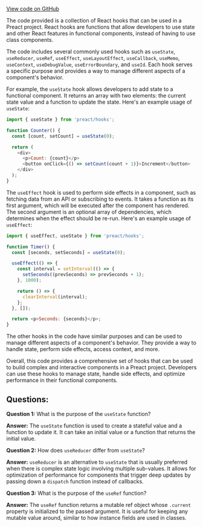 [View code on GitHub](https://github.com/preactjs/preact/hooks/src/index.d.ts)

The code provided is a collection of React hooks that can be used in a Preact project. React hooks are functions that allow developers to use state and other React features in functional components, instead of having to use class components.

The code includes several commonly used hooks such as `useState`, `useReducer`, `useRef`, `useEffect`, `useLayoutEffect`, `useCallback`, `useMemo`, `useContext`, `useDebugValue`, `useErrorBoundary`, and `useId`. Each hook serves a specific purpose and provides a way to manage different aspects of a component's behavior.

For example, the `useState` hook allows developers to add state to a functional component. It returns an array with two elements: the current state value and a function to update the state. Here's an example usage of `useState`:

```javascript
import { useState } from 'preact/hooks';

function Counter() {
  const [count, setCount] = useState(0);

  return (
    <div>
      <p>Count: {count}</p>
      <button onClick={() => setCount(count + 1)}>Increment</button>
    </div>
  );
}
```

The `useEffect` hook is used to perform side effects in a component, such as fetching data from an API or subscribing to events. It takes a function as its first argument, which will be executed after the component has rendered. The second argument is an optional array of dependencies, which determines when the effect should be re-run. Here's an example usage of `useEffect`:

```javascript
import { useEffect, useState } from 'preact/hooks';

function Timer() {
  const [seconds, setSeconds] = useState(0);

  useEffect(() => {
    const interval = setInterval(() => {
      setSeconds((prevSeconds) => prevSeconds + 1);
    }, 1000);

    return () => {
      clearInterval(interval);
    };
  }, []);

  return <p>Seconds: {seconds}</p>;
}
```

The other hooks in the code have similar purposes and can be used to manage different aspects of a component's behavior. They provide a way to handle state, perform side effects, access context, and more.

Overall, this code provides a comprehensive set of hooks that can be used to build complex and interactive components in a Preact project. Developers can use these hooks to manage state, handle side effects, and optimize performance in their functional components.
## Questions: 
 **Question 1:** What is the purpose of the `useState` function?

**Answer:** The `useState` function is used to create a stateful value and a function to update it. It can take an initial value or a function that returns the initial value.

**Question 2:** How does `useReducer` differ from `useState`?

**Answer:** `useReducer` is an alternative to `useState` that is usually preferred when there is complex state logic involving multiple sub-values. It allows for optimization of performance for components that trigger deep updates by passing down a `dispatch` function instead of callbacks.

**Question 3:** What is the purpose of the `useRef` function?

**Answer:** The `useRef` function returns a mutable ref object whose `.current` property is initialized to the passed argument. It is useful for keeping any mutable value around, similar to how instance fields are used in classes.